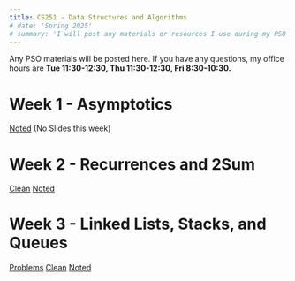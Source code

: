 ```yaml
---
title: CS251 - Data Structures and Algorithms
# date: 'Spring 2025'
# summary: 'I will post any materials or resources I use during my PSO here!'
---
```


Any PSO materials will be posted here. If you have any questions, my office hours are **Tue 11:30-12:30, Thu 11:30-12:30, Fri 8:30-10:30.**

# Week 1 - Asymptotics 

[Noted](/teaching/cs251/pso1.pdf) (No Slides this week)

# Week 2 - Recurrences and 2Sum

[Clean](/teaching/cs251/pso2Clean.pdf) [Noted](/teaching/cs251/pso2Noted.pdf)

# Week 3 - Linked Lists, Stacks, and Queues
[Problems](/teaching/cs251/pso3.pdf) [Clean](/teaching/cs251/pso3Clean.pdf) [Noted](/teaching/cs251/pso3Noted.pdf)
